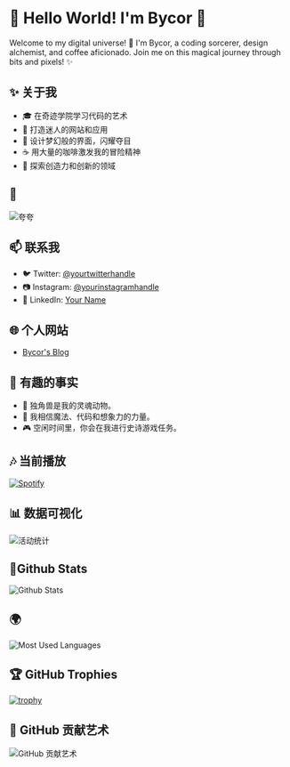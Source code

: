 # 👋 Hello World! I'm Bycor 🚀

Welcome to my digital universe! 🌌 I'm Bycor, a coding sorcerer, design alchemist, and coffee aficionado. Join me on this magical journey through bits and pixels! ✨

## ✨ 关于我

- 🎓 在奇迹学院学习代码的艺术
- 🚀 打造迷人的网站和应用
- 🎨 设计梦幻般的界面，闪耀夺目
- ☕ 用大量的咖啡激发我的冒险精神
- 🌈 探索创造力和创新的领域

## 🌈

![夸夸](https://img.shields.io/endpoint?url=https://api.shadiao.pro/chp&style=flat-square)


## 📫 联系我

- 🐦 Twitter: [@yourtwitterhandle](https://twitter.com/yourtwitterhandle)
- 📷 Instagram: [@yourinstagramhandle](https://instagram.com/yourinstagramhandle)
- 💼 LinkedIn: [Your Name](https://linkedin.com/in/yourname)

## 🌐 个人网站

- [Bycor's Blog](https://bycor.xy)

## 🎉 有趣的事实

- 🦄 独角兽是我的灵魂动物。
- 🚀 我相信魔法、代码和想象力的力量。
- 🎮 空闲时间里，你会在我进行史诗游戏任务。

## 🎶 当前播放

[![Spotify](https://novatorem.vercel.app/api/spotify)](https://open.spotify.com/user/Baiwanf)

## 📊 数据可视化

![活动统计](https://github.com/Bycorer/activity-chart/blob/main/chart.png)

##  🌟Github Stats
![Github Stats](https://github-readme-stats.vercel.app/api?username=Bycorer&show_icons=true&theme=dark&count_private=true)

## 🌍
![Most Used Languages](https://github-readme-stats.vercel.app/api/top-langs/?username=Bycorer&theme=dark&layout=compact)

## 🏆 GitHub Trophies

[![trophy](https://github-profile-trophy.vercel.app/?username=Bycorer&theme=onedark)](https://github.com/ryo-ma/github-profile-trophy)

## 🎨 GitHub 贡献艺术

![GitHub 贡献艺术](https://ghchart.rshah.org/Bycorer)



